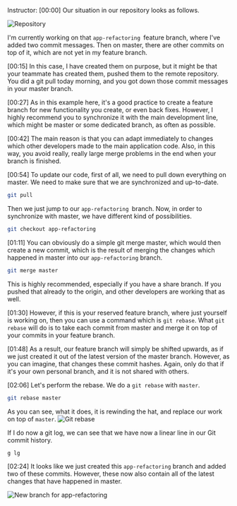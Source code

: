 Instructor: [00:00] Our situation in our repository looks as follows.

![Repository](https://res.cloudinary.com/dg3gyk0gu/image/upload/v1550272144/transcript-images/update-my-feature-branch-with-the-latest-changes-from-master-repository.jpg)

I'm currently working on that `app-refactoring `feature branch, where I've added two commit messages. Then on master, there are other commits on top of it, which are not yet in my feature branch.

[00:15] In this case, I have created them on purpose, but it might be that your teammate has created them, pushed them to the remote repository. You did a git pull today morning, and you got down those commit messages in your master branch.

[00:27] As in this example here, it's a good practice to create a feature branch for new functionality you create, or even back fixes. However, I highly recommend you to synchronize it with the main development line, which might be master or some dedicated branch, as often as possible.

[00:42] The main reason is that you can adapt immediately to changes which other developers made to the main application code. Also, in this way, you avoid really, really large merge problems in the end when your branch is finished.

[00:54] To update our code, first of all, we need to pull down everything on master. We need to make sure that we are synchronized and up-to-date.

```bash
git pull
```

Then we just jump to our `app-refactoring `branch. Now, in order to synchronize with master, we have different kind of possibilities.

```bash
git checkout app-refactoring
```

[01:11] You can obviously do a simple git merge master, which would then create a new commit, which is the result of merging the changes which happened in master into our `app-refactoring` branch.

```bash
git merge master
```

This is highly recommended, especially if you have a share branch. If you pushed that already to the origin, and other developers are working that as well.

[01:30] However, if this is your reserved feature branch, where just yourself is working on, then you can use a command which is `git rebase`. What `git rebase` will do is to take each commit from master and merge it on top of your commits in your feature branch.

[01:48] As a result, our feature branch will simply be shifted upwards, as if we just created it out of the latest version of the master branch. However, as you can imagine, that changes these commit hashes. Again, only do that if it's your own personal branch, and it is not shared with others.

[02:06] Let's perform the rebase. We do a `git rebase` with `master`.

```bash
git rebase master
```

 As you can see, what it does, it is rewinding the hat, and replace our work on top of `master`. 
 ![Git rebase](https://res.cloudinary.com/dg3gyk0gu/image/upload/v1550270534/transcript-images/update-my-feature-branch-with-the-latest-changes-from-master-git-rebase.jpg)

 If I do now a git log, we can see that we have now a linear line in our Git commit history.
```bash
g lg
```

[02:24] It looks like we just created this `app-refactoring` branch and added two of these commits. However, these now also contain all of the latest changes that have happened in master.

![New branch for app-refactoring](https://res.cloudinary.com/dg3gyk0gu/image/upload/v1550272142/transcript-images/update-my-feature-branch-with-the-latest-changes-from-master-new-branch-app-refactoring.jpg)
